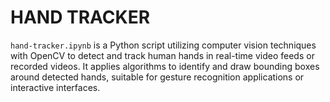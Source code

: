 # HAND TRACKER
`hand-tracker.ipynb`  is a Python script utilizing computer vision techniques with OpenCV to detect and track human hands in real-time video feeds or recorded videos. It applies algorithms to identify and draw bounding boxes around detected hands, suitable for gesture recognition applications or interactive interfaces.
